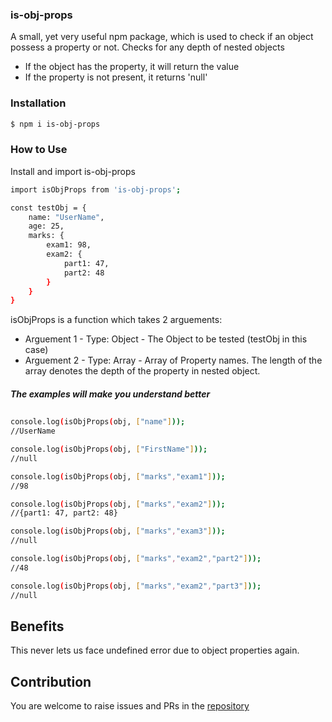 ### is-obj-props

A small, yet very useful npm package, which is used to check if an object possess a property or not. Checks for any depth of nested objects 

  - If the object has the property, it will return the value
  - If the property is not present, it returns 'null'

### Installation

```sh
$ npm i is-obj-props
```

### How to Use

Install and import is-obj-props 

```sh
import isObjProps from 'is-obj-props';

const testObj = {
    name: "UserName",
    age: 25,
    marks: {
        exam1: 98,
        exam2: {
            part1: 47,
            part2: 48
        }
    }
}
```

isObjProps is a function which takes 2 arguements:
  - Arguement 1 - Type: Object - The Object to be tested (testObj in this case)
  - Arguement 2 - Type: Array - Array of Property names. The length of the array denotes the depth of the property in nested object.
    
##### The examples will make you understand better

##

```sh
console.log(isObjProps(obj, ["name"]));
//UserName

console.log(isObjProps(obj, ["FirstName"]));
//null

console.log(isObjProps(obj, ["marks","exam1"]));
//98

console.log(isObjProps(obj, ["marks","exam2"]));
//{part1: 47, part2: 48}

console.log(isObjProps(obj, ["marks","exam3"]));
//null

console.log(isObjProps(obj, ["marks","exam2","part2"]));
//48

console.log(isObjProps(obj, ["marks","exam2","part3"]));
//null
```

## Benefits

This never lets us face undefined error due to object properties again. 

## Contribution

You are welcome to raise issues and PRs in the [repository](https://github.com/vilvaathibanpb/is-obj-props)
